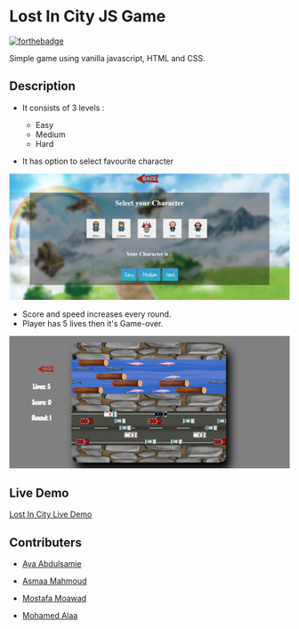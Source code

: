 # Lost In City JS Game
[![forthebadge](https://forthebadge.com/images/badges/made-with-javascript.svg)]()

Simple game using vanilla javascript, HTML and CSS.

## Description

* It consists of 3 levels :
    * Easy
    * Medium
    * Hard

* It has option to select favourite character

![image](/characters.png)


* Score and speed increases every round.
* Player has 5 lives then it's Game-over.


![image](/scene.png)


## Live Demo

 [Lost In City Live Demo](https://lost-in-city.herokuapp.com/)




## Contributers
* [Aya Abdulsamie](https://github.com/ayaabdo)

* [Asmaa Mahmoud](https://github.com/AsMahmoud)

* [Mostafa Moawad](https://github.com/Mostafa-Moawad)

* [Mohamed Alaa](https://github.com/mohamedalaa13)

